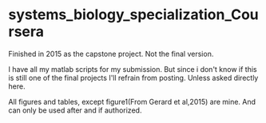 # systems_biology_specialization_Coursera

Finished in 2015 as the capstone project. Not the final version. 

I have all my matlab scripts for my submission. But since i don't know if this is still one of the final projects I'll refrain from posting. Unless asked directly here. 

All figures and tables, except figure1(From Gerard et al,2015) are mine. And can only be used after and if authorized.
